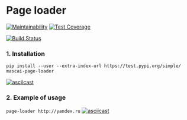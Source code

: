 # Page loader

[![Maintainability](https://api.codeclimate.com/v1/badges/c74b72d6ad9d2146705c/maintainability)](https://codeclimate.com/github/mascai/python-project-lvl3/maintainability)
[![Test Coverage](https://api.codeclimate.com/v1/badges/c74b72d6ad9d2146705c/test_coverage)](https://codeclimate.com/github/mascai/python-project-lvl3/test_coverage)


[![Build Status](https://travis-ci.org/mascai/python-project-lvl3.svg?branch=master)](https://travis-ci.org/mascai/python-project-lvl3)

### 1. Installation
```pip install --user --extra-index-url https://test.pypi.org/simple/ mascai-page-loader```

[![asciicast](https://asciinema.org/a/4iEfMIc39CNBxMWQXfyO0hHAS.svg)](https://asciinema.org/a/4iEfMIc39CNBxMWQXfyO0hHAS)

### 2. Example of usage

```page-loader http://yandex.ru```
[![asciicast](https://asciinema.org/a/43HcWrKvAzLeKULwjlVCeou50.svg)](https://asciinema.org/a/43HcWrKvAzLeKULwjlVCeou50)
